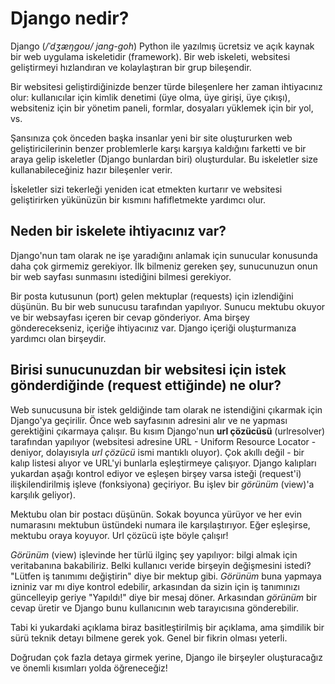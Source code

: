 # Django nedir?

Django (*/ˈdʒæŋɡoʊ/ jang-goh*) Python ile yazılmış ücretsiz ve açık kaynak bir web uygulama iskeletidir (framework). Bir web iskeleti, websitesi geliştirmeyi hızlandıran ve kolaylaştıran bir grup bileşendir.

Bir websitesi geliştirdiğinizde benzer türde bileşenlere her zaman ihtiyacınız olur: kullanıcılar için kimlik denetimi (üye olma, üye girişi, üye çıkışı), websiteniz için bir yönetim paneli, formlar, dosyaları yüklemek için bir yol, vs.

Şansınıza çok önceden başka insanlar yeni bir site oluştururken web geliştiricilerinin benzer problemlerle karşı karşıya kaldığını farketti ve bir araya gelip iskeletler (Django bunlardan biri) oluşturdular. Bu iskeletler size kullanabileceğiniz hazır bileşenler verir.

İskeletler sizi tekerleği yeniden icat etmekten kurtarır ve websitesi geliştirirken yükünüzün bir kısmını hafifletmekte yardımcı olur.

## Neden bir iskelete ihtiyacınız var?

Django'nun tam olarak ne işe yaradığını anlamak için sunucular konusunda daha çok girmemiz gerekiyor. İlk bilmeniz gereken şey, sunucunuzun onun bir web sayfası sunmasını istediğini bilmesi gerekiyor.

Bir posta kutusunun (port) gelen mektuplar (requests) için izlendiğini düşünün. Bu bir web sunucusu tarafından yapılıyor. Sunucu mektubu okuyor ve bir websayfası içeren bir cevap gönderiyor. Ama birşey gönderecekseniz, içeriğe ihtiyacınız var. Django içeriği oluşturmanıza yardımcı olan birşeydir.

## Birisi sunucunuzdan bir websitesi için istek gönderdiğinde (request ettiğinde) ne olur?

Web sunucusuna bir istek geldiğinde tam olarak ne istendiğini çıkarmak için Django'ya geçirilir. Önce web sayfasının adresini alır ve ne yapması gerektiğini çıkarmaya çalışır. Bu kısım Django'nun **url çözücüsü** (urlresolver) tarafından yapılıyor (websitesi adresine URL - Uniform Resource Locator - deniyor, dolayısıyla *url çözücü* ismi mantıklı oluyor). Çok akıllı değil - bir kalıp listesi alıyor ve URL'yi bunlarla eşleştirmeye çalışıyor. Django kalıpları yukardan aşağı kontrol ediyor ve eşleşen birşey varsa isteği (request'i) ilişkilendirilmiş işleve (fonksiyona) geçiriyor. Bu işlev bir *görünüm* (view)'a karşılık geliyor).

Mektubu olan bir postacı düşünün. Sokak boyunca yürüyor ve her evin numarasını mektubun üstündeki numara ile karşılaştırıyor. Eğer eşleşirse, mektubu oraya koyuyor. Url çözücü işte böyle çalışır!

*Görünüm* (view) işlevinde her türlü ilginç şey yapılıyor: bilgi almak için veritabanına bakabiliriz. Belki kullanıcı veride birşeyin değişmesini istedi? "Lütfen iş tanımımı değiştirin" diye bir mektup gibi. *Görünüm* buna yapmaya izniniz var mı diye kontrol edebilir, arkasından da sizin için iş tanımınızı güncelleyip geriye "Yapıldı!" diye bir mesaj döner. Arkasından *görünüm* bir cevap üretir ve Django bunu kullanıcının web tarayıcısına gönderebilir.

Tabi ki yukardaki açıklama biraz basitleştirilmiş bir açıklama, ama şimdilik bir sürü teknik detayı bilmene gerek yok. Genel bir fikrin olması yeterli.

Doğrudan çok fazla detaya girmek yerine, Django ile birşeyler oluşturacağız ve önemli kısımları yolda öğreneceğiz!